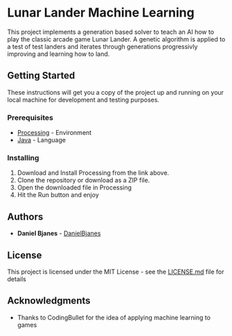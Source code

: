 # Lunar Lander Machine Learning

This project implements a generation based solver to teach an AI how to play the classic arcade game Lunar Lander. A genetic algorithm is applied to a test of test landers and iterates through generations progressivly improving and learning how to land.

## Getting Started

These instructions will get you a copy of the project up and running on your local machine for development and testing purposes.

### Prerequisites

* [Processing](https://processing.org/) - Environment
* [Java](https://www.java.com/en/) - Language 

### Installing

1. Download and Install Processing from the link above.
2. Clone the repository or download as a ZIP file.
3. Open the downloaded file in Processing
4. Hit the Run button and enjoy
 
## Authors

* **Daniel Bjanes** - [DanielBjanes](https://github.com/danielbjanes)

## License

This project is licensed under the MIT License - see the [LICENSE.md](LICENSE.md) file for details

## Acknowledgments

* Thanks to CodingBullet for the idea of applying machine learning to games
